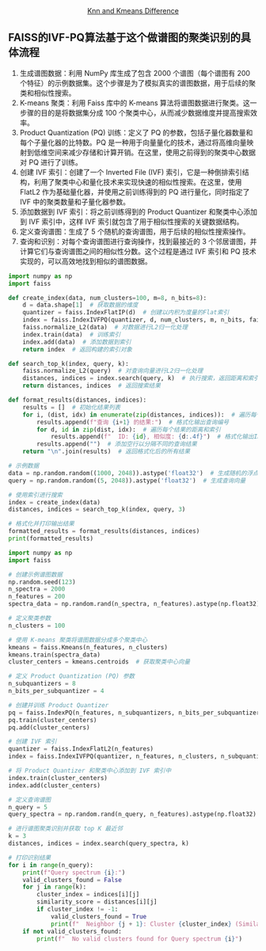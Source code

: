 <div align="center">
   <a href="https://github.com/liyinred/Cluster_Wenhao/blob/main/Cluster_dif.md" target="_blank">Knn and Kmeans Difference</a>
</div>

## FAISS的IVF-PQ算法基于这个做谱图的聚类识别的具体流程
1. 生成谱图数据：利用 NumPy 库生成了包含 2000 个谱图（每个谱图有 200 个特征）的示例数据集。这个步骤是为了模拟真实的谱图数据，用于后续的聚类和相似性搜索。
2. K-means 聚类：利用 Faiss 库中的 K-means 算法将谱图数据进行聚类。这一步骤的目的是将数据集分成 100 个聚类中心，从而减少数据维度并提高搜索效率。
3. Product Quantization (PQ) 训练：定义了 PQ 的参数，包括子量化器数量和每个子量化器的比特数。PQ 是一种用于向量量化的技术，通过将高维向量映射到低维空间来减少存储和计算开销。在这里，使用之前得到的聚类中心数据对 PQ 进行了训练。
4. 创建 IVF 索引：创建了一个 Inverted File (IVF) 索引，它是一种倒排索引结构，利用了聚类中心和量化技术来实现快速的相似性搜索。在这里，使用 FlatL2 作为基础量化器，并使用之前训练得到的 PQ 进行量化，同时指定了 IVF 中的聚类数量和子量化器参数。
5. 添加数据到 IVF 索引：将之前训练得到的 Product Quantizer 和聚类中心添加到 IVF 索引中，这样 IVF 索引就包含了用于相似性搜索的关键数据结构。
6. 定义查询谱图：生成了 5 个随机的查询谱图，用于后续的相似性搜索操作。
7. 查询和识别：对每个查询谱图进行查询操作，找到最接近的 3 个邻居谱图，并计算它们与查询谱图之间的相似性分数。这个过程是通过 IVF 索引和 PQ 技术实现的，可以高效地找到相似的谱图数据。

```python
import numpy as np
import faiss

def create_index(data, num_clusters=100, m=8, n_bits=8):
    d = data.shape[1]  # 获取数据的维度
    quantizer = faiss.IndexFlatIP(d)  # 创建以内积为度量的Flat索引
    index = faiss.IndexIVFPQ(quantizer, d, num_clusters, m, n_bits, faiss.METRIC_INNER_PRODUCT)  # 创建具有PQ压缩的IVF索引
    faiss.normalize_L2(data)  # 对数据进行L2归一化处理
    index.train(data)  # 训练索引
    index.add(data)  # 添加数据到索引
    return index  # 返回构建的索引对象

def search_top_k(index, query, k):
    faiss.normalize_L2(query)  # 对查询向量进行L2归一化处理
    distances, indices = index.search(query, k)  # 执行搜索，返回距离和索引
    return distances, indices  # 返回搜索结果

def format_results(distances, indices):
    results = []  # 初始化结果列表
    for i, (dist, idx) in enumerate(zip(distances, indices)):  # 遍历每个查询的结果
        results.append(f"查询 {i+1} 的结果:")  # 格式化输出查询编号
        for d, id in zip(dist, idx):  # 遍历每个结果的距离和索引
            results.append(f"  ID: {id}, 相似度: {d:.4f}")  # 格式化输出ID和相似度
        results.append("")  # 添加空行以分隔不同的查询结果
    return "\n".join(results)  # 返回格式化后的所有结果

# 示例数据
data = np.random.random((1000, 2048)).astype('float32')  # 生成随机的浮点数数据
query = np.random.random((5, 2048)).astype('float32')  # 生成查询向量

# 使用索引进行搜索
index = create_index(data)
distances, indices = search_top_k(index, query, 3)

# 格式化并打印输出结果
formatted_results = format_results(distances, indices)
print(formatted_results)
```




```python
import numpy as np
import faiss

# 创建示例谱图数据
np.random.seed(123)
n_spectra = 2000
n_features = 200
spectra_data = np.random.rand(n_spectra, n_features).astype(np.float32)

# 定义聚类参数
n_clusters = 100

# 使用 K-means 聚类将谱图数据分成多个聚类中心
kmeans = faiss.Kmeans(n_features, n_clusters)
kmeans.train(spectra_data)
cluster_centers = kmeans.centroids  # 获取聚类中心向量

# 定义 Product Quantization (PQ) 参数
n_subquantizers = 8
n_bits_per_subquantizer = 4

# 创建并训练 Product Quantizer
pq = faiss.IndexPQ(n_features, n_subquantizers, n_bits_per_subquantizer)
pq.train(cluster_centers)
pq.add(cluster_centers)

# 创建 IVF 索引
quantizer = faiss.IndexFlatL2(n_features)
index = faiss.IndexIVFPQ(quantizer, n_features, n_clusters, n_subquantizers, n_bits_per_subquantizer)

# 将 Product Quantizer 和聚类中心添加到 IVF 索引中
index.train(cluster_centers)
index.add(cluster_centers)

# 定义查询谱图
n_query = 5
query_spectra = np.random.rand(n_query, n_features).astype(np.float32)

# 进行谱图聚类识别并获取 top K 最近邻
k = 3
distances, indices = index.search(query_spectra, k)

# 打印识别结果
for i in range(n_query):
    print(f"Query spectrum {i}:")
    valid_clusters_found = False
    for j in range(k):
        cluster_index = indices[i][j]
        similarity_score = distances[i][j]
        if cluster_index != -1:
            valid_clusters_found = True
            print(f"  Neighbor {j + 1}: Cluster {cluster_index} (Similarity Score: {similarity_score:.4f})")
    if not valid_clusters_found:
        print(f"  No valid clusters found for Query spectrum {i}")
```




